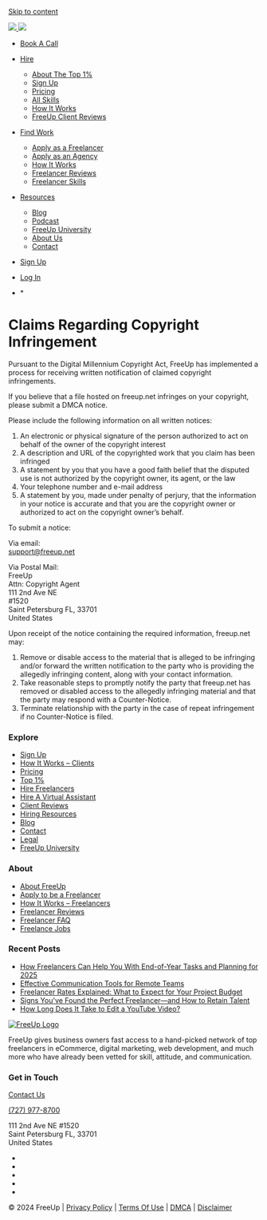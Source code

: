 [Skip to content](#content)

 [![](https://freeup.net/wp-content/uploads/2020/03/freeup-logo.png) ![](https://freeup.net/wp-content/uploads/2020/03/freeup-logo-2.png)](https://freeup.net/ "FreeUp")

* [Book A Call](https://freeup.net/meet/ "Book A Call")
* [Hire](https://freeup.net/how-it-works-clients/ "Hire")
    * [About The Top 1%](https://freeup.net/top-1-percent-online-freelancers/ "About The Top 1%")
    * [Sign Up](https://dashboard.freeup.net/signup "Sign Up")
    * [Pricing](https://freeup.net/pricing/ "Pricing")
    * [All Skills](https://freeup.net/hire/ "All Skills")
    * [How It Works](https://freeup.net/how-it-works-clients/ "How It Works")
    * [FreeUp Client Reviews](https://freeup.net/reviews/ "FreeUp Client Reviews")
* [Find Work](https://freeup.net/how-it-works-freelancers/ "Find Work")
    * [Apply as a Freelancer](https://freeeup.breezy.hr/p/4d22fbd7f92c "Apply as a Freelancer")
    * [Apply as an Agency](https://freeup.net/agency-sign-up/ "Apply as an Agency")
    * [How It Works](https://freeup.net/how-it-works-freelancers/ "How It Works")
    * [Freelancer Reviews](https://freeup.net/freelancer-reviews/ "Freelancer Reviews")
    * [Freelancer Skills](https://freeup.net/jobs/ "Freelancer Skills")
* [Resources](https://freeup.net/online-hiring-resources/ "Resources")
    * [Blog](https://freeup.net/blog/ "Blog")
    * [Podcast](https://freeup.net/podcast/ "Podcast")
    * [FreeUp University](https://learn.freeup.net/ "FreeUp University")
    * [About Us](https://freeup.net/about/ "About Us")
    * [Contact](https://freeup.net/contact/ "Contact")
* [Sign Up](https://dashboard.freeeup.com/signup "Sign Up")
* [Log In](https://dashboard.freeeup.com/login "Log In")

* [](javascript:void(0))
    *  
        

Claims Regarding Copyright Infringement
=======================================

Pursuant to the Digital Millennium Copyright Act, FreeUp has implemented a process for receiving written notification of claimed copyright infringements.

If you believe that a file hosted on freeup.net infringes on your copyright, please submit a DMCA notice.

Please include the following information on all written notices:

1. An electronic or physical signature of the person authorized to act on behalf of the owner of the copyright interest
2. A description and URL of the copyrighted work that you claim has been infringed
3. A statement by you that you have a good faith belief that the disputed use is not authorized by the copyright owner, its agent, or the law
4. Your telephone number and e-mail address
5. A statement by you, made under penalty of perjury, that the information in your notice is accurate and that you are the copyright owner or authorized to act on the copyright owner’s behalf.

To submit a notice:

Via email:  
support@freeup.net

Via Postal Mail:  
FreeUp  
Attn: Copyright Agent  
111 2nd Ave NE  
#1520  
Saint Petersburg FL, 33701  
United States

Upon receipt of the notice containing the required information, freeup.net may:

1. Remove or disable access to the material that is alleged to be infringing and/or forward the written notification to the party who is providing the allegedly infringing content, along with your contact information.
2. Take reasonable steps to promptly notify the party that freeup.net has removed or disabled access to the allegedly infringing material and that the party may respond with a Counter-Notice.
3. Terminate relationship with the party in the case of repeat infringement if no Counter-Notice is filed.

### Explore

* [Sign Up](https://dashboard.freeup.net/signup)
* [How It Works – Clients](https://freeup.net/how-it-works-clients/)
* [Pricing](https://freeup.net/pricing)
* [Top 1%](https://freeup.net/top-1-percent-online-freelancers)
* [Hire Freelancers](https://freeup.net/hire/)
* [Hire A Virtual Assistant](https://freeup.net/hire/virtual-assistants/)
* [Client Reviews](https://freeup.net/client-reviews-freeeup/)
* [Hiring Resources](https://freeup.net/online-hiring-resources/)
* [Blog](https://freeup.net/blog/)
* [Contact](https://freeup.net/contact/)
* [Legal](https://freeup.net/legal/)
* [FreeUp University](https://go.freeup.net/freeup-outsourcing-blueprint2erbj1o9)

### About

* [About FreeUp](https://freeup.net/about/)
* [Apply to be a Freelancer](https://timeclock.freeeup.com/public/freelancer-application)
* [How It Works – Freelancers](https://freeup.net/how-it-works-freelancers/)
* [Freelancer Reviews](https://freeup.net/freelancer-reviews/)
* [Freelancer FAQ](https://freeup.net/frequently-asked-questions-workers/)
* [Freelance Jobs](https://freeup.net/jobs/)

### Recent Posts

* [How Freelancers Can Help You With End-of-Year Tasks and Planning for 2025](https://freeup.net/blog/business-tips/how-freelancers-can-help-you-with-end-of-year-tasks-and-planning-for-2025/)
* [Effective Communication Tools for Remote Teams](https://freeup.net/blog/business-tips/effective-communication-tools-for-remote-teams/)
* [Freelancer Rates Explained: What to Expect for Your Project Budget](https://freeup.net/blog/business-tips/freelancer-rates-explained-what-to-expect-for-your-project-budget/)
* [Signs You've Found the Perfect Freelancer—and How to Retain Talent](https://freeup.net/blog/business-tips/signs-youve-found-the-perfect-freelancer-and-how-to-retain-talent/)
* [How Long Does It Take to Edit a YouTube Video?](https://freeup.net/blog/business-tips/how-long-does-it-take-to-edit-a-youtube-video/)

[![FreeUp Logo](https://freeup.net/wp-content/themes/rare/src/images/imgs/freeup__logo--white.svg)](https://freeup.net/)

FreeUp gives business owners fast access to a hand-picked network of top freelancers in eCommerce, digital marketing, web development, and much more who have already been vetted for skill, attitude, and communication.

### Get in Touch

[Contact Us](https://freeup.net/contact/)

[(727) 977-8700](tel:1-727-977-8700)

111 2nd Ave NE #1520  
Saint Petersburg FL, 33701  
United States

* [](https://www.facebook.com/FreeUpMarketplace/)
* [](https://www.instagram.com/freeupmarket/)
* [](https://www.linkedin.com/company/10455467/)
* [](https://twitter.com/freeupmarket)
* [](https://www.youtube.com/channel/UCqoq7EGvwLQXgiYuIG8_iMg)

©️ 2024 FreeUp | [Privacy Policy](https://freeup.net/privacy-policy/) | [Terms Of Use](https://freeup.net/client-terms-of-use/) | [DMCA](https://freeup.net/dmca/) | [Disclaimer](https://freeup.net/freeeup-disclaimer/)